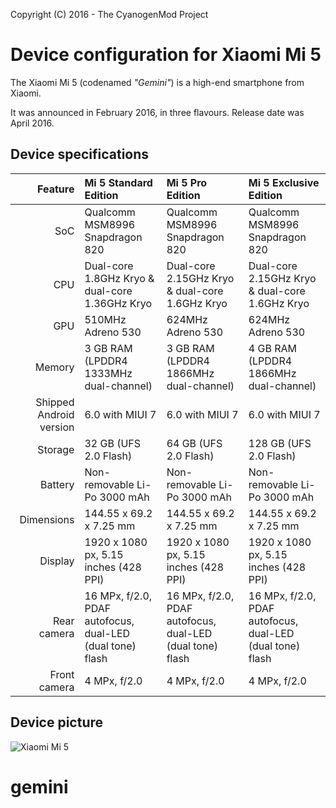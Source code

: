 Copyright (C) 2016 - The CyanogenMod Project

Device configuration for Xiaomi Mi 5
==============

The Xiaomi Mi 5 (codenamed _"Gemini"_) is a high-end smartphone from Xiaomi.

It was announced in February 2016, in three flavours. Release date was April 2016.

## Device specifications

| Feature      | Mi 5 Standard Edition                           | Mi 5 Pro Edition                                | Mi 5 Exclusive Edition                         |
| -----------: | :---------------------------------------------- | :---------------------------------------------- | :--------------------------------------------- |
| SoC          | Qualcomm MSM8996 Snapdragon 820                 | Qualcomm MSM8996 Snapdragon 820                 | Qualcomm MSM8996 Snapdragon 820                |
| CPU          | Dual-core 1.8GHz Kryo & dual-core 1.36GHz Kryo  | Dual-core 2.15GHz Kryo & dual-core 1.6GHz Kryo  | Dual-core 2.15GHz Kryo & dual-core 1.6GHz Kryo |
| GPU          | 510MHz Adreno 530                               | 624MHz Adreno 530                               | 624MHz Adreno 530                              |
| Memory       | 3 GB RAM (LPDDR4 1333MHz dual-channel)          | 3 GB RAM (LPDDR4 1866MHz dual-channel)          | 4 GB RAM (LPDDR4 1866MHz dual-channel)         |
| Shipped Android version | 6.0 with MIUI 7                      | 6.0 with MIUI 7                                 | 6.0 with MIUI 7                                |
| Storage      | 32 GB (UFS 2.0 Flash)                           | 64 GB (UFS 2.0 Flash)                           | 128 GB (UFS 2.0 Flash)                         |
| Battery      | Non-removable Li-Po 3000 mAh                    | Non-removable Li-Po 3000 mAh                    | Non-removable Li-Po 3000 mAh                   |
| Dimensions   | 144.55 x 69.2 x 7.25 mm                         | 144.55 x 69.2 x 7.25 mm                         | 144.55 x 69.2 x 7.25 mm                        |
| Display      | 1920 x 1080 px, 5.15 inches (428 PPI)           | 1920 x 1080 px, 5.15 inches (428 PPI)           | 1920 x 1080 px, 5.15 inches (428 PPI)          |
| Rear camera  | 16 MPx, f/2.0, PDAF autofocus, dual-LED (dual tone) flash | 16 MPx, f/2.0, PDAF autofocus, dual-LED (dual tone) flash | 16 MPx, f/2.0, PDAF autofocus, dual-LED (dual tone) flash |
| Front camera | 4 MPx, f/2.0                                    | 4 MPx, f/2.0                                    | 4 MPx, f/2.0                                   |

## Device picture

![Xiaomi Mi 5](http://xiaomi-mi.com/uploads/CatalogueImage/xiaomi-mi-5-black-01_14051_1456305832.jpg "Xiaomi Mi 5 in black")
# gemini

